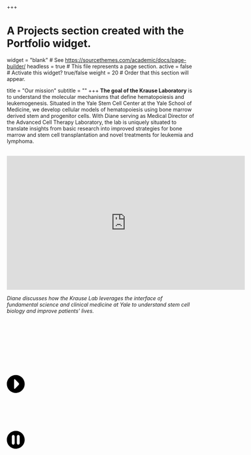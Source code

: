 +++
# A Projects section created with the Portfolio widget.
widget = "blank"  # See https://sourcethemes.com/academic/docs/page-builder/
headless = true  # This file represents a page section.
active = false  # Activate this widget? true/false
weight = 20  # Order that this section will appear.

title = "Our mission"
subtitle = ""
+++
**The goal of the Krause Laboratory** is to understand the molecular mechanisms that define hematopoiesis and leukemogenesis. Situated in the Yale Stem Cell Center at the Yale School of Medicine, we develop cellular models of hematopoiesis using bone marrow derived stem and progenitor cells. With Diane serving as Medical Director of the Advanced Cell Therapy Laboratory, the lab is uniquely situated to translate insights from basic research into improved strategies for bone marrow and stem cell transplantation and novel treatments for leukemia and lymphoma.  
<br>

<iframe src="https://player.vimeo.com/video/76979871" width="640" height="360" frameborder="0" allowfullscreen allow="autoplay; encrypted-media"></iframe>


*Diane discusses how the Krause Lab leverages the interface of fundamental science and clinical medicine at Yale to understand stem cell biology and improve patients' lives.*


<svg class="defs">
  <defs>
    <path id="pause-button-shape"  d="M24,0C10.745,0,0,10.745,0,24s10.745,24,24,24s24-10.745,24-24S37.255,0,24,0z M21,33.064c0,2.201-1.688,4-3.75,4
    s-3.75-1.799-3.75-4V14.934c0-2.199,1.688-4,3.75-4s3.75,1.801,3.75,4V33.064z M34.5,33.064c0,2.201-1.688,4-3.75,4
    s-3.75-1.799-3.75-4V14.934c0-2.199,1.688-4,3.75-4s3.75,1.801,3.75,4V33.064z"/>
    <path id="play-button-shape"  d="M24,0C10.745,0,0,10.745,0,24s10.745,24,24,24s24-10.745,24-24S37.255,0,24,0z M31.672,26.828l-9.344,9.344
    C20.771,37.729,19.5,37.2,19.5,35V13c0-2.2,1.271-2.729,2.828-1.172l9.344,9.344C33.229,22.729,33.229,25.271,31.672,26.828z"/>
  </defs>
</svg>

<div class="buttons">
  <!-- if we needed to change height/width we could use viewBox here -->
  <svg class="button" id="play-button">
    <use xlink:href="#play-button-shape">
  </svg>
  <svg class="button" id="pause-button">
    <use xlink:href="#pause-button-shape">
  </svg>
</div>

<script src="https://player.vimeo.com/api/player.js"></script>
<script>
    var iframe = document.querySelector('iframe');
    var player = new Vimeo.Player(iframe);

    player.on('play', function() {
        console.log('played the video!');
    });

    player.getVideoTitle().then(function(title) {
        console.log('title:', title);
    });

    // bind events
    var playButton = document.getElementById("play-button");
    playButton.addEventListener("click", function() {
      console.log('play was clicked!');
    player.play();
    });

    var pauseButton = document.getElementById("pause-button");
    pauseButton.addEventListener("click", function() {
    player.pause();
    });
</script>
